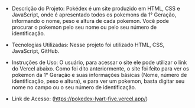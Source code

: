 - Descrição do Projeto: Pokédex é um site produzido em HTML, CSS e JavaScript, onde é apresentado todos os pokemons da 1° Geração, informando o nome, peso e altura de cada pokemon. Você pode procurar o pokemon pelo seu nome ou pelo seu número de identificação.

- Tecnologias Utilizadas: Nesse projeto foi utilizado HTML, CSS, JavaScript, GitHub.

- Instruções de Uso: O usuário, para acessar o site ele pode utilizar o link do Vercel abaixo. Como foi dito anteriormente, o site foi feito para ver os pokemon da 1° Geração e suas informações básicas (Nome, número de identificação, peso e altura), e para ver um pokemon, basta digitar seu nome no campo ou o seu número de identificação.


- Link de Acesso: (https://pokedex-lyart-five.vercel.app/)